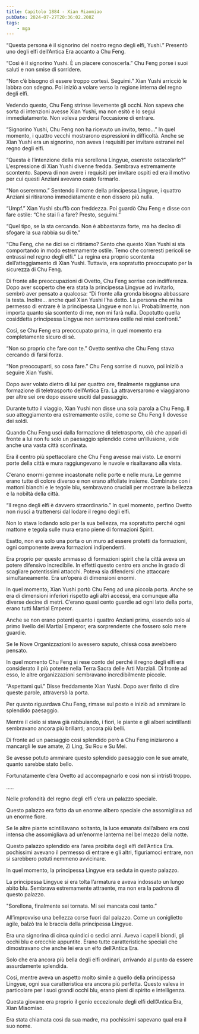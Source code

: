 ```yaml
---
title: Capitolo 1884 - Xian Miaomiao
pubDate: 2024-07-27T20:36:02.208Z
tags:
    - mga
---
```


“Questa persona è il signorino del nostro regno degli elfi, Yushi.” Presentò uno degli elfi dell’Antica Era accanto a Chu Feng.

“Così è il signorino Yushi. È un piacere conoscerla.” Chu Feng porse i suoi saluti e non smise di sorridere.

“Non c’è bisogno di essere troppo cortesi. Seguimi.” Xian Yushi arricciò le labbra con sdegno. Poi iniziò a volare verso la regione interna del regno degli elfi.

Vedendo questo, Chu Feng strinse lievemente gli occhi. Non sapeva che sorta di intenzioni avesse Xian Yushi, ma non esitò e lo seguì immediatamente. Non voleva perdersi l’occasione di entrare.

“Signorino Yushi, Chu Feng non ha ricevuto un invito, temo…” In quel momento, i quattro vecchi mostrarono espressioni in difficoltà. Anche se Xian Yushi era un signorino, non aveva i requisiti per invitare estranei nel regno degli elfi.

“Questa è l’intenzione della mia sorellona Lingyue, osereste ostacolarlo?” L’espressione di Xian Yushi divenne fredda. Sembrava estremamente scontento. Sapeva di non avere i requisiti per invitare ospiti ed era il motivo per cui questi Anziani avevano osato fermarlo.

“Non oseremmo.” Sentendo il nome della principessa Lingyue, i quattro Anziani si ritirarono immediatamente e non dissero più nulla.

“Umpf.” Xian Yushi sbuffò con freddezza. Poi guardò Chu Feng e disse con fare ostile: “Che stai lì a fare? Presto, seguimi.”

“Quel tipo, se la sta cercando. Non è abbastanza forte, ma ha deciso di sfogare la sua rabbia su di te.”

“Chu Feng, che ne dici se ci ritiriamo? Sento che questo Xian Yushi si sta comportando in modo estremamente ostile. Temo che correresti pericoli se entrassi nel regno degli elfi.” La regina era proprio scontenta dell’atteggiamento di Xian Yushi. Tuttavia, era sopratutto preoccupato per la sicurezza di Chu Feng.

Di fronte alle preoccupazioni di Ovetto, Chu Feng sorrise con indifferenza. Dopo aver scoperto che era stata la principessa Lingyue ad invitarlo, sembrò aver pensato a qualcosa: “Di fronte alla gronda bisogna abbassare la testa. Inoltre… anche quel Xian Yushi l’ha detto. La persona che mi ha permesso di entrare è la principessa Lingyue e non lui. Probabilmente, non importa quanto sia scontento di me, non mi farà nulla. Dopotutto quella cosiddetta principessa Lingyue non sembrava ostile nei miei confronti.”

Così, se Chu Feng era preoccupato prima, in quel momento era completamente sicuro di sé.

“Non so proprio che fare con te.” Ovetto sentiva che Chu Feng stava cercando di farsi forza.

“Non preoccuparti, so cosa fare.” Chu Feng sorrise di nuovo, poi iniziò a seguire Xian Yushi.

Dopo aver volato dietro di lui per quattro ore, finalmente raggiunse una formazione di teletrasporto dell’Antica Era. La attraversarono e viaggiarono per altre sei ore dopo essere usciti dal passaggio.

Durante tutto il viaggio, Xian Yushi non disse una sola parola a Chu Feng. Il suo atteggiamento era estremamente ostile, come se Chu Feng li dovesse dei soldi.

Quando Chu Feng uscì dalla formazione di teletrasporto, ciò che apparì di fronte a lui non fu solo un paesaggio splendido come un’illusione, vide anche una vasta città sconfinata.

Era il centro più spettacolare che Chu Feng avesse mai visto. Le enormi porte della città e mura raggiungevano le nuvole e risaltavano alla vista.

C’erano enormi gemme incastonate nelle porte e nelle mura. Le gemme erano tutte di colore diverso e non erano affollate insieme. Combinate con i mattoni bianchi e le tegole blu, sembravano cruciali per mostrare la bellezza e la nobiltà della città.

“Il regno degli elfi è davvero straordinario.” In quel momento, perfino Ovetto non riuscì a trattenersi dal lodare il regno degli elfi.

Non lo stava lodando solo per la sua bellezza, ma sopratutto perché ogni mattone e tegola sulle mura erano piene di formazioni Spirit.

Esatto, non era solo una porta o un muro ad essere protetti da formazioni, ogni componente aveva formazioni indipendenti.

Era proprio per questo ammasso di formazioni spirit che la città aveva un potere difensivo incredibile. In effetti questo centro era anche in grado di scagliare potentissimi attacchi. Poteva sia difendersi che attaccare simultaneamente. Era un’opera di dimensioni enormi.

In quel momento, Xian Yushi portò Chu Feng ad una piccola porta. Anche se era di dimensioni inferiori rispetto agli altri accessi, era comunque alta diverse decine di metri. C’erano quasi cento guardie ad ogni lato della porta, erano tutti Martial Emperor.

Anche se non erano potenti quanto i quattro Anziani prima, essendo solo al primo livello del Martial Emperor, era sorprendente che fossero solo mere guardie.

Se le Nove Organizzazioni lo avessero saputo, chissà cosa avrebbero pensato.

In quel momento Chu Feng si rese conto del perché il regno degli elfi era considerato il più potente nella Terra Sacra delle Arti Marziali. Di fronte ad esso, le altre organizzazioni sembravano incredibilmente piccole.

“Aspettami qui.” Disse freddamente Xian Yushi. Dopo aver finito di dire queste parole, attraversò la porta.

Per quanto riguardava Chu Feng, rimase sul posto e iniziò ad ammirare lo splendido paesaggio.

Mentre il cielo si stava già rabbuiando, i fiori, le piante e gli alberi scintillanti sembravano ancora più brillanti; ancora più belli.

Di fronte ad un paesaggio così splendido però a Chu Feng iniziarono a mancargli le sue amate, Zi Ling, Su Rou e Su Mei.

Se avesse potuto ammirare questo splendido paesaggio con le sue amate, quanto sarebbe stato bello.

Fortunatamente c’era Ovetto ad accompagnarlo e così non si intristì troppo.

…..

Nelle profondità del regno degli elfi c’era un palazzo speciale.

Questo palazzo era fatto da un enorme albero speciale che assomigliava ad un enorme fiore.

Se le altre piante scintillavano soltanto, la luce emanata dall’albero era così intensa che assomigliava ad un’enorme lanterna nel bel mezzo della notte.

Questo palazzo splendido era l’area proibita degli elfi dell’Antica Era. pochissimi avevano il permesso di entrare e gli altri, figuriamoci entrare, non si sarebbero potuti nemmeno avvicinare.

In quel momento, la principessa Lingyue era seduta in questo palazzo.

La principessa Lingyue si era tolta l’armatura e aveva indossato un lungo abito blu. Sembrava estremamente attraente, ma non era la padrona di questo palazzo.

"Sorellona, finalmente sei tornata. Mi sei mancata così tanto.”

All’improvviso una bellezza corse fuori dal palazzo. Come un coniglietto agile, balzò tra le braccia della principessa Lingyue.

Era una signorina di circa quindici o sedici anni. Aveva i capelli biondi, gli occhi blu e orecchie appuntite. Erano tutte caratteristiche speciali che dimostravano che anche lei era un elfo dell’Antica Era.

Solo che era ancora più bella degli elfi ordinari, arrivando al punto da essere assurdamente splendida.

Così, mentre aveva un aspetto molto simile a quello della principessa Lingyue, ogni sua caratteristica era ancora più perfetta. Questo valeva in particolare per i suoi grandi occhi blu, erano pieni di spirito e intelligenza.

Questa giovane era proprio il genio eccezionale degli elfi dell’Antica Era, Xian Miaomiao.

Era stata chiamata così da sua madre, ma pochissimi sapevano qual era il suo nome.



